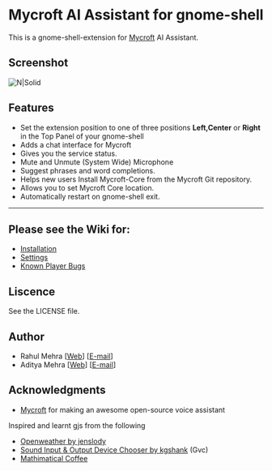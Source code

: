 # Mycroft AI Assistant for gnome-shell

This is a gnome-shell-extension for [Mycroft](https://mycroft.ai) AI Assistant. 

## Screenshot

![N|Solid](https://github.com/lolstring/gnome-shell-extension-mycroft/raw/master/data/screenshot.png)

## Features

- Set the extension position to one of three positions **Left,Center** or **Right** in the Top Panel of your gnome-shell 
- Adds a chat interface for Mycroft
- Gives you the service status.
- Mute and Unmute (System Wide) Microphone 
- Suggest phrases and word completions.
- Helps new users Install Mycroft-Core from the Mycroft Git repository.
- Allows you to set Mycroft Core location.
- Automatically restart on gnome-shell exit.

---

## Please see the Wiki for:

 * [Installation](https://github.com/lolstring/gnome-shell-extension-mycroft/wiki/Installation)
 * [Settings](https://github.com/lolstring/gnome-shell-extension-mycroft/wiki/Settings)
 * [Known Player Bugs](https://github.com/lolstring/gnome-shell-extension-mycroft/wiki/Known-Player-Bugs)

## Liscence 

See the LICENSE file.

## Author

* Rahul Mehra [[Web](https://rahul.io)] [[E-mail](mailto:rahulmehra@techgeek.co.in)]
* Aditya Mehra [[Web](http://aiix.tk)] [[E-mail](mailto:aix.m@outlook.com)]

## Acknowledgments

* [Mycroft](https://mycroft.ai) for making an awesome open-source voice assistant

Inspired and learnt gjs from the following

* [Openweather by jenslody](https://extensions.gnome.org/extension/750/openweather/)
* [Sound Input & Output Device Chooser by kgshank](https://extensions.gnome.org/extension/906/sound-output-device-chooser/) (Gvc) 
* [Mathimatical Coffee](https://extensions.gnome.org/accounts/profile/mathematical.coffee)
